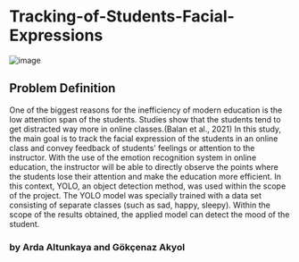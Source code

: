 # Tracking-of-Students-Facial-Expressions

![image](https://user-images.githubusercontent.com/74296174/212283657-f6edd41f-af01-41d3-a310-2046356ee999.png)


## Problem Definition

One of the biggest reasons for the inefficiency of
modern education is the low attention span of the
students. Studies show that the students tend to
get distracted way more in online classes.(Balan
et al., 2021) In this study, the main goal is to track
the facial expression of the students in an online
class and convey feedback of students’ feelings
or attention to the instructor. With the use of the
emotion recognition system in online education,
the instructor will be able to directly observe the
points where the students lose their attention and
make the education more efficient. In this context, YOLO, an object detection method, was used
within the scope of the project. The YOLO model
was specially trained with a data set consisting
of separate classes (such as sad, happy, sleepy).
Within the scope of the results obtained, the applied model can detect the mood of the student.


### by Arda Altunkaya and Gökçenaz Akyol
